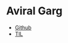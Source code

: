 # Aviral Garg

- [Github](https://github.com/gaviral)
- [TIL][til]

[//]: # (Link References)

[til]: ./content/posts/posts.md "Today I Learned"
